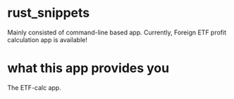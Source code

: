 # rust_snippets
Mainly consisted of command-line based app.
Currently, Foreign ETF profit calculation app is available!

# what this app provides you
The ETF-calc app.
